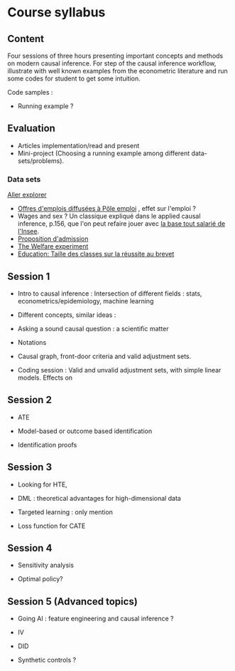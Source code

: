 # Course syllabus

## Content 

Four sessions of three hours presenting important concepts and methods on modern causal inference. For step of the causal inference workflow, illustrate with well known examples from the econometric literature and run some codes for student to get some intuition.

Code samples : 

- Running example ? 

## Evaluation 

- Articles implementation/read and present
- Mini-project (Choosing a running example among different data-sets/problems).

### Data sets

[Aller explorer](https://www.data.gouv.fr/fr/pages/donnees_apprentissage-automatique/)
- [Offres d'emplois diffusées à Pôle emploi](https://www.data.gouv.fr/fr/datasets/offres-demploi-diffusees-a-pole-emploi/) , effet sur l'emploi ? 
- Wages and sex ? Un classique expliqué dans le applied causal inference, p.156, que l'on peut refaire jouer avec [la base tout salarié de l'Insee](https://www.insee.fr/fr/statistiques/7651654#dictionnaire).
- [Proposition d'admission](https://www.data.gouv.fr/fr/datasets/parcoursup-propositions-dadmission-dans-lenseignement-superieur-des-eleves-de-terminale-diplomes-du-baccalaureat-general-selon-leurs-enseignements-de-specialite/)
- [The Welfare experiment](https://gssdataexplorer.norc.org/variables/vfilter)
- [Education: Taille des classes sur la réussite au brevet](https://www.data.gouv.fr/fr/pages/donnees_education/)


## Session 1

- Intro to causal inference : Intersection of different fields : stats, econometrics/epidemiology,  machine learning

- Different concepts, similar ideas : 

- Asking a sound causal question : a scientific matter

- Notations

- Causal graph, front-door criteria and valid adjustment sets.
 
- Coding session : Valid and unvalid adjustment sets, with simple linear models. Effects on  

## Session 2

- ATE

- Model-based or outcome based identification

- Identification proofs 


## Session 3

- Looking for HTE, 

- DML : theoretical advantages for high-dimensional data

- Targeted learning : only mention

- Loss function for CATE

## Session 4

- Sensitivity analysis 

- Optimal policy?




## Session 5 (Advanced topics) 

- Going AI : feature engineering and causal inference ?  

- IV 

- DID

- Synthetic controls ?  

# 